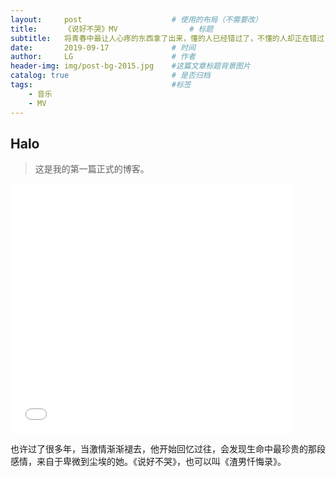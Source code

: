 ```yaml
---
layout:     post   				    # 使用的布局（不需要改）
title:      《说好不哭》MV				# 标题 
subtitle:   将青春中最让人心疼的东西拿了出来，懂的人已经错过了，不懂的人却正在错过...... #副标题
date:       2019-09-17 				# 时间
author:     LG 						# 作者
header-img: img/post-bg-2015.jpg 	#这篇文章标题背景图片
catalog: true 						# 是否归档
tags:								#标签
    - 音乐
    - MV
---
```


## Halo
>这是我的第一篇正式的博客。
<p class=”video“>
<iframe 
   width="450" height="400" src="//player.bilibili.com/player.html?aid=68011599&cid=117883023&page=1"  
   tiny=0&amp;auto=0″
   frameborder="no"  allowfullscreen="true"> 
</iframe>
</p>
也许过了很多年，当激情渐渐褪去，他开始回忆过往，会发现生命中最珍贵的那段感情，来自于卑微到尘埃的她。《说好不哭》，也可以叫《渣男忏悔录》。
